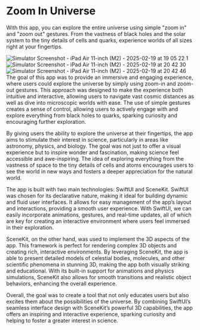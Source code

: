 # Zoom In Universe
With this app, you can explore the entire universe using simple "zoom in" and "zoom out" gestures. From the vastness of black holes and the solar system to the tiny details of cells and quarks, experience worlds of all sizes right at your fingertips.

![Simulator Screenshot - iPad Air 11-inch (M2) - 2025-02-19 at 19 05 22 1](https://github.com/user-attachments/assets/be131cea-7075-4f88-87ae-053fcaccd8d0)
![Simulator Screenshot - iPad Air 11-inch (M2) - 2025-02-19 at 20 42 30](https://github.com/user-attachments/assets/17e8b139-56c2-4606-848c-8c93489646c6)
![Simulator Screenshot - iPad Air 11-inch (M2) - 2025-02-19 at 20 42 46](https://github.com/user-attachments/assets/9f57fd0e-38fa-4fdf-a5e7-d87da737062d)
The goal of this app was to provide an immersive and engaging experience, where users could explore the universe by simply using zoom-in and zoom-out gestures. This approach was designed to make the experience both intuitive and interactive, allowing users to navigate vast cosmic distances as well as dive into microscopic worlds with ease. The use of simple gestures creates a sense of control, allowing users to actively engage with and explore everything from black holes to quarks, sparking curiosity and encouraging further exploration.

By giving users the ability to explore the universe at their fingertips, the app aims to stimulate their interest in science, particularly in areas like astronomy, physics, and biology. The goal was not just to offer a visual experience but to inspire wonder and fascination, making science feel accessible and awe-inspiring. The idea of exploring everything from the vastness of space to the tiny details of cells and atoms encourages users to see the world in new ways and fosters a deeper appreciation for the natural world.

The app is built with two main technologies: SwiftUI and SceneKit. SwiftUI was chosen for its declarative nature, making it ideal for building dynamic and fluid user interfaces. It allows for easy management of the app’s layout and interactions, providing a smooth user experience. With SwiftUI, we can easily incorporate animations, gestures, and real-time updates, all of which are key for creating an interactive environment where users feel immersed in their exploration.

SceneKit, on the other hand, was used to implement the 3D aspects of the app. This framework is perfect for rendering complex 3D objects and creating rich, interactive environments. By leveraging SceneKit, the app is able to present detailed models of celestial bodies, molecules, and other scientific phenomena in stunning 3D, making the app both visually striking and educational. With its built-in support for animations and physics simulations, SceneKit also allows for smooth transitions and realistic object behaviors, enhancing the overall experience.

Overall, the goal was to create a tool that not only educates users but also excites them about the possibilities of the universe. By combining SwiftUI’s seamless interface design with SceneKit’s powerful 3D capabilities, the app offers an inspiring and interactive experience, sparking curiosity and helping to foster a greater interest in science.
